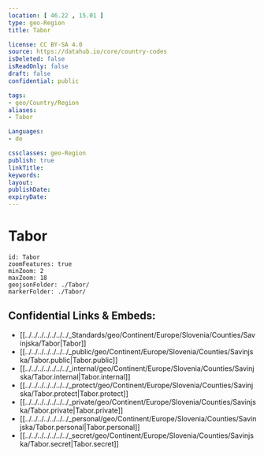 ```yaml
---
location: [ 46.22 , 15.01 ] 
type: geo-Region
title: Tabor

license: CC BY-SA 4.0
source: https://datahub.io/core/country-codes
isDeleted: false
isReadOnly: false
draft: false
confidential: public

tags:
- geo/Country/Region
aliases:
- Tabor

Languages:
- de

cssclasses: geo-Region
publish: true
linkTitle: 
keywords: 
layout: 
publishDate: 
expiryDate: 
---
```


# Tabor

```leaflet
id: Tabor
zoomFeatures: true 
minZoom: 2 
maxZoom: 18
geojsonFolder: ./Tabor/
markerFolder: ./Tabor/
```


## Confidential Links & Embeds: 
- [[../../../../../../../_Standards/geo/Continent/Europe/Slovenia/Counties/Savinjska/Tabor|Tabor]] 
- [[../../../../../../../_public/geo/Continent/Europe/Slovenia/Counties/Savinjska/Tabor.public|Tabor.public]] 
- [[../../../../../../../_internal/geo/Continent/Europe/Slovenia/Counties/Savinjska/Tabor.internal|Tabor.internal]] 
- [[../../../../../../../_protect/geo/Continent/Europe/Slovenia/Counties/Savinjska/Tabor.protect|Tabor.protect]] 
- [[../../../../../../../_private/geo/Continent/Europe/Slovenia/Counties/Savinjska/Tabor.private|Tabor.private]] 
- [[../../../../../../../_personal/geo/Continent/Europe/Slovenia/Counties/Savinjska/Tabor.personal|Tabor.personal]] 
- [[../../../../../../../_secret/geo/Continent/Europe/Slovenia/Counties/Savinjska/Tabor.secret|Tabor.secret]] 


